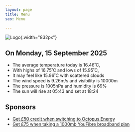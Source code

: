 ```yaml
---
layout: page
title: Menu
seo: Menu

---
```


![Logo](/images/logo.jpg){:width="832px"}

<!-- weather_marker starts -->
## On Monday, 15 September 2025

- The average temperature today is 16.46˚C,
- With highs of 16.75˚C and lows of 15.95˚C,
- It may feel like 15.96˚C with scattered clouds
- The wind speed is 9.26m/s and visibility is 10000m
- The pressure is 1005hPa and humidity is 69%
- The sun will rise at 05:43 and set at 18:24

<!-- weather_marker ends -->

## Sponsors

- [Get £50 credit when switching to Octopus Energy](https://bit.ly/3oD1nnS)
- [Get £75 when taking a 1000mb YouFibre broadband plan](https://aklam.io/91zWhU?)
